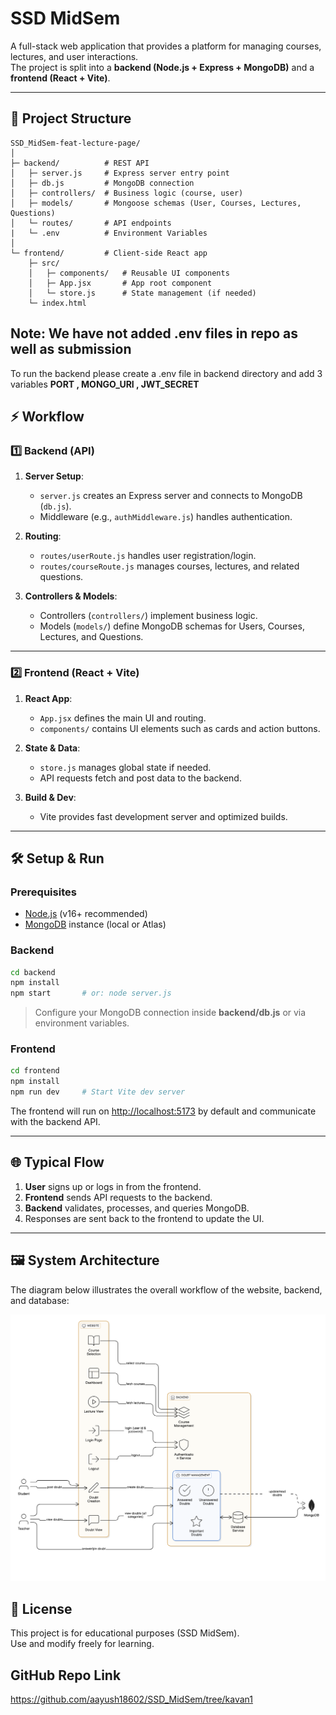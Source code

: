 # SSD MidSem

A full-stack web application that provides a platform for managing courses, lectures, and user interactions.  
The project is split into a **backend (Node.js + Express + MongoDB)** and a **frontend (React + Vite)**.

---

## 📂 Project Structure

```
SSD_MidSem-feat-lecture-page/
│
├─ backend/          # REST API
│   ├─ server.js     # Express server entry point
│   ├─ db.js         # MongoDB connection
│   ├─ controllers/  # Business logic (course, user)
│   ├─ models/       # Mongoose schemas (User, Courses, Lectures, Questions)
│   └─ routes/       # API endpoints
|   └─ .env          # Environment Variables
│
└─ frontend/         # Client-side React app
    ├─ src/
    │   ├─ components/   # Reusable UI components
    │   ├─ App.jsx       # App root component
    │   └─ store.js      # State management (if needed)
    └─ index.html
```
## Note: We have not added .env files in repo as well as submission
To run the backend please create a .env file in backend directory and add 3 variables **PORT , MONGO_URI , JWT_SECRET**

## ⚡ Workflow

### 1️⃣ Backend (API)

1. **Server Setup**:

   - `server.js` creates an Express server and connects to MongoDB (`db.js`).
   - Middleware (e.g., `authMiddleware.js`) handles authentication.

2. **Routing**:

   - `routes/userRoute.js` handles user registration/login.
   - `routes/courseRoute.js` manages courses, lectures, and related questions.

3. **Controllers & Models**:
   - Controllers (`controllers/`) implement business logic.
   - Models (`models/`) define MongoDB schemas for Users, Courses, Lectures, and Questions.

---

### 2️⃣ Frontend (React + Vite)

1. **React App**:

   - `App.jsx` defines the main UI and routing.
   - `components/` contains UI elements such as cards and action buttons.

2. **State & Data**:

   - `store.js` manages global state if needed.
   - API requests fetch and post data to the backend.

3. **Build & Dev**:
   - Vite provides fast development server and optimized builds.

---

## 🛠️ Setup & Run

### Prerequisites

- [Node.js](https://nodejs.org/) (v16+ recommended)
- [MongoDB](https://www.mongodb.com/) instance (local or Atlas)

### Backend

```bash
cd backend
npm install
npm start       # or: node server.js
```

> Configure your MongoDB connection inside **backend/db.js** or via environment variables.

### Frontend

```bash
cd frontend
npm install
npm run dev     # Start Vite dev server
```

The frontend will run on [http://localhost:5173](http://localhost:5173) by default and communicate with the backend API.

---

## 🌐 Typical Flow

1. **User** signs up or logs in from the frontend.
2. **Frontend** sends API requests to the backend.
3. **Backend** validates, processes, and queries MongoDB.
4. Responses are sent back to the frontend to update the UI.

---

## 🖼️ System Architecture

The diagram below illustrates the overall workflow of the website, backend, and database:

![System Architecture](./assests/architecture.png)

## 📜 License

This project is for educational purposes (SSD MidSem).  
Use and modify freely for learning.

## GitHub Repo Link

https://github.com/aayush18602/SSD_MidSem/tree/kavan1
